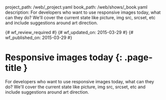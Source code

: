 project_path: /web/_project.yaml
book_path: /web/shows/_book.yaml
description: For developers who want to use responsive images today, what can they do? We'll cover the current state like picture, img src, srcset, etc and include suggestions around art direction.

{# wf_review_required #}
{# wf_updated_on: 2015-03-29 #}
{# wf_published_on: 2015-03-29 #}

# Responsive images today {: .page-title }

For developers who want to use responsive images today, what can they do? We'll cover the current state like picture, img src, srcset, etc and include suggestions around art direction.
